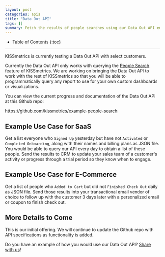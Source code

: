 ```yaml
---
layout: post
categories: apis
title: "Data Out API"
tags: []
summary: Fetch the results of people searches using our Data Out API endpoint.
---
```

* Table of Contents
{:toc}
* * *

KISSmetrics is currently testing a Data Out API with select customers.

Currently the Data Out API only works with querying the [People Search][people-search] feature of KISSmetrics. We are working on bringing the Data Out API to work with the rest of KISSmetrics so that you will be able to programmatically query any report to use for your own custom dashboards or visualizations.

You can view the current progress and documentation of the Data Out API at this Github repo:

https://github.com/kissmetrics/example-people-search


## Example Use Case for SaaS

Get a list everyone who `Signed Up` yesterday but have not `Activated` or `Completed Onboarding`, along with their names and billing plans as JSON file. You would be able to query our API every day to obtain a list of these people. Send the results to CRM to update your sales team of a customer's activity or progress through a trial period so they know when to engage.

## Example Use Case for E-Commerce

Get a list of people who `Added to Cart` but did not `Finished Check Out` daily as JSON file. Send those results into your transactional email vendor of choice to follow up with the customer 3 days later with a personalized email or coupon to finish check out.

## More Details to Come

This is our initial offering. We will continue to update the Github repo with API specifications as functionality is added.

Do you have an example of how you would use our Data Out API? [Share with us][feedback]!


[people-search]: /tools/people-search
[feedback]: mailto:feedback@kissmetrics.com
